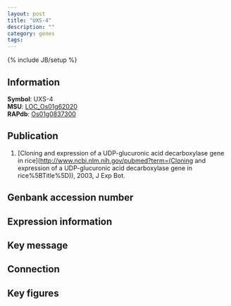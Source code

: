 ```yaml
---
layout: post
title: "UXS-4"
description: ""
category: genes
tags: 
---
```

{% include JB/setup %}

## Information
__Symbol__: UXS-4  
__MSU__: [LOC_Os01g62020](http://rice.plantbiology.msu.edu/cgi-bin/ORF_infopage.cgi?orf=LOC_Os01g62020)  
__RAPdb__: [Os01g0837300](http://rapdb.dna.affrc.go.jp/viewer/gbrowse_details/irgsp1?name=Os01g0837300)  

## Publication
1. [Cloning and expression of a UDP-glucuronic acid decarboxylase gene in rice](http://www.ncbi.nlm.nih.gov/pubmed?term=(Cloning and expression of a UDP-glucuronic acid decarboxylase gene in rice%5BTitle%5D)), 2003, J Exp Bot.

## Genbank accession number

## Expression information

## Key message

## Connection

## Key figures


